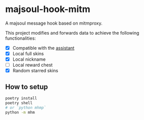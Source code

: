 # majsoul-hook-mitm

A majsoul message hook based on mitmproxy.

This project modifies and forwards data to achieve the following functionalities:

- [x] Compatible with the [assistant](https://github.com/EndlessCheng/mahjong-helper)
- [x] Local full skins
- [x] Local nickname
- [ ] Local reward chest
- [x] Random starred skins

## How to setup

```bash
poetry install
poetry shell
# or `python mhmp`
python -m mhm
```
